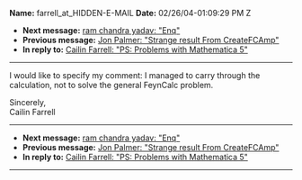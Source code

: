 **Name:** farrell_at_HIDDEN-E-MAIL
**Date:** 02/26/04-01:09:29 PM Z

  - **Next message:** [ram chandra yadav: "Enq"](0178.html)
  - **Previous message:** [Jon Palmer: "Strange result From
    CreateFCAmp"](0176.html)
  - **In reply to:** [Cailin Farrell: "PS: Problems with Mathematica
    5"](0175.html)

-----

I would like to specify my comment: I managed to carry through the
calculation, not to solve the general FeynCalc problem.  

Sincerely,  
Cailin Farrell  

-----

  - **Next message:** [ram chandra yadav: "Enq"](0178.html)
  - **Previous message:** [Jon Palmer: "Strange result From
    CreateFCAmp"](0176.html)
  - **In reply to:** [Cailin Farrell: "PS: Problems with Mathematica
    5"](0175.html)

-----

